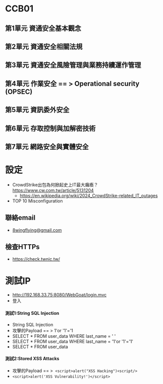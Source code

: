 # CCB01
## 第1單元 資通安全基本觀念
## 第2單元 資通安全相關法規
## 第3單元 資通安全風險管理與業務持續運作管理
## 第4單元 作業安全 == > Operational security (OPSEC)
## 第5單元 資訊委外安全
## 第6單元 存取控制與加解密技術
## 第7單元 網路安全與實體安全

# 設定
- CrowdStrike出包為何掀起史上IT最大癱瘓？https://www.cw.com.tw/article/5131204
  - https://en.wikipedia.org/wiki/2024_CrowdStrike-related_IT_outages 
- TOP 10 Misconfiguration

## 聯絡email
- 8wingflying@gmail.com


## 檢查HTTPs
- https://check.twnic.tw/

# 測試IP
- http://192.168.33.75:8080/WebGoat/login.mvc
- 登入
#### 測試1:String SQL Injection
- String SQL Injection
- 攻擊的Payload == > 1'or '1'='1
- SELECT * FROM user_data WHERE last_name = '    '
- SELECT * FROM user_data WHERE last_name = '1'or '1'='1'
- SELECT * FROM user_data
#### 測試2:Stored XSS Attacks
- 攻擊的Payload == >`  <script>alert("XSS Hacking")<script/> `
- `<script>alert('XSS Vulnerability!')</script>`
